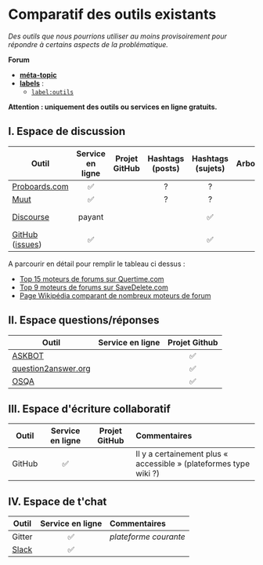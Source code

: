 Comparatif des outils existants
===============================

*Des outils que nous pourrions utiliser au moins provisoirement pour répondre à certains aspects de la problématique.*

**Forum**
- [**méta-topic**](https://github.com/sveinburne/lets-play-science/issues/42)
- [**labels**](https://github.com/sveinburne/lets-play-science/issues/39) :
    - [`label:outils`](https://github.com/sveinburne/lets-play-science/issues?utf8=%E2%9C%93&q=label%3Aoutils+)

**Attention : uniquement des outils ou services en ligne gratuits.**

I. Espace de discussion
-----------------------

| Outil | Service en ligne | Projet GitHub | Hashtags (posts) | Hashtags (sujets) | Arborescence | Vote par catégorie (posts) |
|----------------------------------------------|:------------------:|:-------------:|:----------------:|:----------------:|:---------------------------:|:--------------------------:|
| [Proboards.com](https://www.proboards.com)      | :white_check_mark: | | ?| ?| ?| ?|
| [Muut](https://muut.com)                       | :white_check_mark: | | ?| ?| ?| ?|
| [Discourse](http://www.discourse.org)                       | payant | | | :white_check_mark: |  | "like" simple |
| [GitHub](http://github.com/) ([issues](https://github.com/sveinburne/lets-play-science/issues))                     | :white_check_mark: | | | :white_check_mark: |  | "+1" ZenHub |
A parcourir en détail pour remplir le tableau ci dessus :

* [Top 15 moteurs de forums sur Quertime.com](http://www.quertime.com/article/15-best-online-forum-platforms-software-free-and-paid/)
* [Top 9 moteurs de forums sur SaveDelete.com](http://savedelete.com/software/best-forum-software-free-and-paid/14592/)
* [Page Wikipédia comparant de nombreux moteurs de forum](https://en.m.wikipedia.org/wiki/Comparison_of_Internet_forum_software)

II. Espace questions/réponses
-----------------------------

| Outil                        |  Service en ligne        | Projet Github |
|------------------------------|:------------------------:|:--------------------:|
| [ASKBOT](https://askbot.com) |                          | :white_check_mark:|
| [question2answer.org](http://www.question2answer.org) | | :white_check_mark:|
| [OSQA](http://www.osqa.net)  |                          | :white_check_mark:|

III. Espace d'écriture collaboratif
-----------------------------------

| Outil  |  Service en ligne   | Projet GitHub | Commentaires |
|----------------------------------------------|:--------------------:|:-------------:|:-----------|
| GitHub | :white_check_mark:  |               | Il y a certainement plus « accessible » (plateformes type wiki ?) |


IV. Espace de t'chat
--------------------

| Outil  |  Service en ligne   | Commentaires |
|--------|:--------------------:|:-----------|
| Gitter | :white_check_mark: | *plateforme courante* |
| [Slack](https://slack.com/) | :white_check_mark:  |               |
